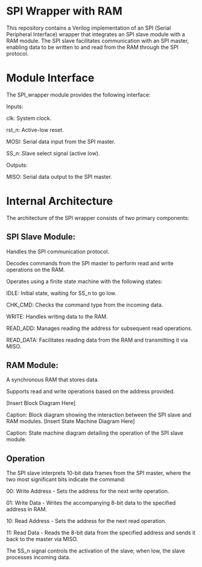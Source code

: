 # SPI Wrapper with RAM
This repository contains a Verilog implementation of an SPI (Serial Peripheral Interface) wrapper that integrates an SPI slave module with a RAM module. The SPI slave facilitates communication with an SPI master, enabling data to be written to and read from the RAM through the SPI protocol.

# Module Interface
The SPI_wrapper module provides the following interface:

Inputs:

clk: System clock.

rst_n: Active-low reset.

MOSI: Serial data input from the SPI master.

SS_n: Slave select signal (active low).


Outputs:

MISO: Serial data output to the SPI master.



# Internal Architecture
The architecture of the SPI wrapper consists of two primary components:

## SPI Slave Module:

Handles the SPI communication protocol.

Decodes commands from the SPI master to perform read and write operations on the RAM.

Operates using a finite state machine with the following states:

IDLE: Initial state, waiting for SS_n to go low.

CHK_CMD: Checks the command type from the incoming data.

WRITE: Handles writing data to the RAM.

READ_ADD: Manages reading the address for subsequent read operations.

READ_DATA: Facilitates reading data from the RAM and transmitting it via MISO.




## RAM Module:

A synchronous RAM that stores data.

Supports read and write operations based on the address provided.



[Insert Block Diagram Here]

Caption: Block diagram showing the interaction between the SPI slave and RAM modules.
[Insert State Machine Diagram Here]

Caption: State machine diagram detailing the operation of the SPI slave module.
## Operation

The SPI slave interprets 10-bit data frames from the SPI master, where the two most significant bits indicate the command:

00: Write Address - Sets the address for the next write operation.

01: Write Data - Writes the accompanying 8-bit data to the specified address in RAM.

10: Read Address - Sets the address for the next read operation.

11: Read Data - Reads the 8-bit data from the specified address and sends it back to the master via MISO.


The SS_n signal controls the activation of the slave; when low, the slave processes incoming data.